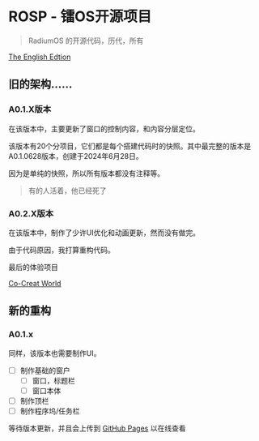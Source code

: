 # ROSP - 镭OS开源项目
> RadiumOS 的开源代码，历代，所有

[The English Edtion](https://github.com/LanwyWriteXU/ROSP/main/README.md)

## 旧的架构……

### A0.1.X版本

在该版本中，主要更新了窗口的控制内容，和内容分层定位。

该版本有20个分项目，它们都是每个搭建代码时的快照。其中最完整的版本是A0.1.0628版本，创建于2024年6月28日。

因为是单纯的快照，所以所有版本都没有注释等。

> 有的人活着，他已经死了

### A0.2.X版本

在该版本中，制作了少许UI优化和动画更新，然而没有做完。

由于代码原因，我打算重构代码。

最后的体验项目

[Co-Creat World](https://www.ccw.site/detail/6654acbdd2694c0af571bd7a)

## 新的重构

### A0.1.x

同样，该版本也需要制作UI。

- [ ] 制作基础的窗户
  - [ ] 窗口，标题栏
  - [ ] 窗口本体
- [ ] 制作顶栏
- [ ] 制作程序坞/任务栏

等待版本更新，并且会上传到 [GitHub Pages](https://radium.extendser.top) 以在线查看
